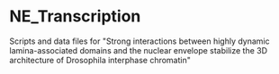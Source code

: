 # NE_Transcription
Scripts and data files for
"Strong interactions between highly dynamic
lamina-associated domains and the nuclear
envelope stabilize the 3D architecture of
Drosophila interphase chromatin"
